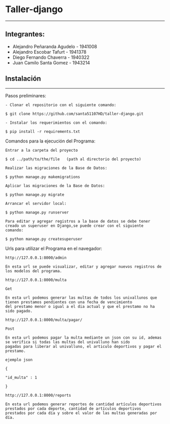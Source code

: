 # Taller-django

***
## Integrantes: 
  * Alejandro Peñaranda Agudelo - 1941008
  * Alejandro Escobar Tafurt - 1941378
  * Diego Fernando Chaverra - 1940322
  * Juan Camilo Santa Gomez - 1943214


## Instalación
***
Pasos preliminares:
```
- Clonar el repositorio con el siguiente comando:

$ git clone https://github.com/santa51107HD/taller-django.git

- Instalar los requerimientos con el comando:

$ pip install -r requirements.txt
```
Comandos para la ejecución del Programa:
```
Entrar a la carpeta del proyecto

$ cd ../path/to/the/file   (path al directorio del proyecto)

Realizar las migraciones de la Base de Datos:

$ python manage.py makemigrations

Aplicar las migraciones de la Base de Datos:

$ python manage.py migrate

Arrancar el servidor local:

$ python manage.py runserver

Para editar y agregar registros a la base de datos se debe tener creado un superuser en Django,se puede crear con el siguiente
comando:

$ python manage.py createsuperuser
```
Urls para utilizar el Programa en el navegador:
```
http://127.0.0.1:8000/admin

En esta url se puede visualizar, editar y agregar nuevos registros de los modelos del programa.
```
```
http://127.0.0.1:8000/multa

Get

En esta url podemos generar las multas de todos los univallunos que tienen prestamos pendientes con una fecha de vencimiento
del prestamo menor o igual a el dia actual y que el prestamo no ha sido pagado.
```
```
http://127.0.0.1:8000/multa/pagar/

Post

En esta url podemos pagar la multa mediante un json con su id, ademas se verifica si todas las multas del univalluno han sido
pagadas para liberar al univalluno, el articulo deportivos y pagar el prestamo.

ejemplo json

{

"id_multa" : 1

}
```
```
http://127.0.0.1:8000/reports

En esta url podemos generar reportes de cantidad artículos deportivos prestados por cada deporte, cantidad de artículos deportivos
prestados por cada día y sobre el valor de las multas generadas por día.
```

